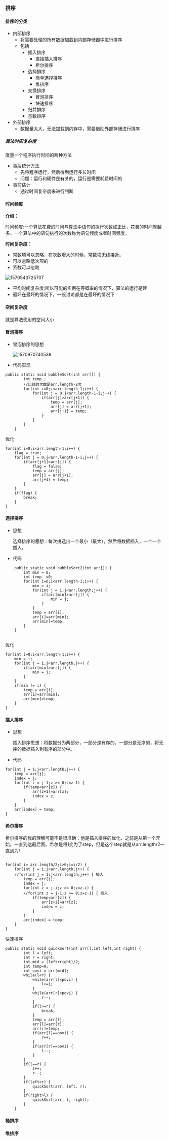





### 排序

#### 排序的分类

- 内部排序
  - 将需要处理的所有数据加载到内部存储器中进行排序
  - 包括
    - 插入排序
      - 直接插入排序
      - 希尔排序
    - 选择排序
      - 简单选择排序
      - 堆排序
    - 交换排序
      - 冒泡排序
      - 快速排序
    - 归并排序
    - 基数排序
- 外部排序
  - 数据量太大，无法加载到内存中，需要借助外部存储进行排序

##### 算法时间复杂度

度量一个程序执行时间的两种方法

- 事后统计方法
  - 先将程序运行，然后得到运行多长时间
  - 问题：运行和硬件是有关的，运行是需要耗费时间的
- 事前估计
  - 通过时间复杂度来进行判断

#### 时间频度

**介绍：**

时间频度:一个算法花费的时间与算法中语句的执行次数成正比，花费的时间就越多。一个算法中的语句执行的次数称为语句频度或者时间频度。

**时间复杂度：**

- 常数项可以忽略，在次数增大的时候，常数项无线接近。
- 可以忽略低次项的
- 系数可以忽略

![1570543725707](photo/1570543725707.png)

- 平均时间复杂度:所以可能的实例在等概率的情况下，算法的运行是建
- 最坏在最坏的情况下，一般讨论都是在最坏的情况下



#### 空间复杂度

就是算法使用的空间大小

#### 冒泡排序

- 冒泡排序的思想

  ![1570970740539](E:\蒋瑜\qiuzhao\算法\数据结构\photo\1570970740539.png)

- 代码实现

```
public static void bubbleSort(int arr[]) {
		int temp ;
		//比较的次数是arr.length-2次
		for(int i=0;i<arr.length-1;i++) {
			for(int j = 0;j<arr.length-1-i;j++) {
				if(arr[j]>arr[j+1]) {
					temp = arr[j];
					arr[j] = arr[j+1];
					arr[j+1] = temp;
				}
			}
		}
	}
```

优化

```
for(int i=0;i<arr.length-1;i++) {
	flag = true;
	for(int j = 0;j<arr.length-1-i;j++) {
		if(arr[j+1]>arr[j]) {
			flag = false;
			temp = arr[j];
			arr[j] = arr[j+1];
			arr[j+1] = temp;
		}
	}
	if(flag) {
		break;
	}
}
```



#### 选择排序

- 思想

  选择排序的思想：每次挑选出一个最小（最大），然后将数据插入，一个一个插入。

- 代码

```
	public static void bubbleSort2(int arr[]) {
		int min = 0;
		int temp  =0;
		for(int i=0;i<arr.length-1;i++) {
			min = i;
			for(int j = i;j<arr.length;j++) {
				if(arr[min]>arr[j]) {
					min = j;
				}
			}
			temp = arr[i];
			arr[i]=arr[min];
			arr[min]=temp;
		}
	}
	
```

优化

```
for(int i=0;i<arr.length-1;i++) {
	min = i;
	for(int j = i;j<arr.length;j++) {
		if(arr[min]>arr[j]) {
			min = j;
		}
	}
	if(min != i) {
		temp = arr[i];
		arr[i]=arr[min];
		arr[min]=temp;	
	}
}
```

#### 插入排序

- 思想

  插入排序思想：将数据分为两部分，一部分是有序的，一部分是无序的，将无序的数据插入到有序的部分中。

- 代码

```
for(int j = 1;j<arr.length;j++) {
	temp = arr[j];
	index = j;
	for(int z = j-1;z >= 0;z=z-1) {
		if(temp<arr[z]) {
			arr[z+1]=arr[z];
			index = z;
		}
	}
	arr[index] = temp;
}
```

#### 希尔排序

希尔排序的我的理解可能不是很准确：他是插入排序的优化，之前是从第一个开始，一直到达最后面。希尔是将1变为了step，但是这个step就是从arr.length/2一直到为1.

```

for(int i= arr.length/2;i>0;i=i/2) {
	for(int j = i;j<arr.length;j++) {
	//for(int j = 1;j<arr.length;j++) { 插入
		temp = arr[j];
		index = j;
		for(int z = j-i;z >= 0;z=z-i) {
		//for(int z = j-1;z >= 0;z=z-1) { 插入
			if(temp<arr[z]) {
				arr[z+i]=arr[z];
				index = z;
			}
		}
		arr[index] = temp;
	}
}
```

快速排序

````
public static void quickSort(int arr[],int left,int right) {
		int l = left;
		int r = right;
		int mid = (left+right)/2;
		int temp=0;
		int povi = arr[mid];
		while(l<r) {
			while(arr[l]<povi) {
				l+=1;
			}
			while(arr[r]>povi) {
				r--;
			}
			if(l>=r) {
				break;
			}
			temp = arr[l];
			arr[l]=arr[r];
			arr[r]=temp;
			if(arr[l]==povi) {
				r++;
			}
			if(arr[r]==povi) {
				l--;
			}
		}
		if(l==r) {
			l++;
			r--;
		}
		if(left<r) {
			quickSort(arr, left, r);
		}
		if(right>l) {
			quickSort(arr, l, right);
		}
	}
````



#### 桶排序

#### 堆排序


